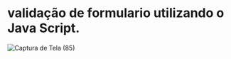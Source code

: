 # validação de formulario utilizando o Java Script.

![Captura de Tela (85)](https://user-images.githubusercontent.com/72985107/236521879-2651bb0d-ff97-46a9-ae38-514ced1960fc.png)
